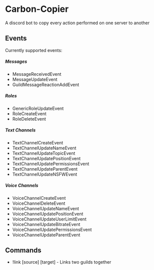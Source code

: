 # Carbon-Copier
A discord bot to copy every action performed on one server to another

## Events
Currently supported events:

##### Messages
* MessageReceivedEvent
* MessageUpdateEvent
* GuildMessageReactionAddEvent

##### Roles
* GenericRoleUpdateEvent
* RoleCreateEvent
* RoleDeleteEvent

##### Text Channels
* TextChannelCreateEvent
* TextChannelUpdateNameEvent
* TextChannelUpdateTopicEvent
* TextChannelUpdatePositionEvent
* TextChannelUpdatePermissionsEvent
* TextChannelUpdateParentEvent
* TextChannelUpdateNSFWEvent

##### Voice Channels
* VoiceChannelCreateEvent
* VoiceChannelDeleteEvent
* VoiceChannelUpdateNameEvent
* VoiceChannelUpdatePositionEvent
* VoiceChannelUpdateUserLimitEvent
* VoiceChannelUpdateBitrateEvent
* VoiceChannelUpdatePermissionsEvent
* VoiceChannelUpdateParentEvent

## Commands
* !link \[source] \[target] - Links two guilds together